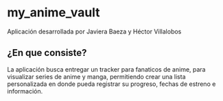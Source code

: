 # my_anime_vault
 Aplicación desarrollada por Javiera Baeza y Héctor Villalobos

 ## ¿En que consiste?

 La aplicación busca entregar un tracker para fanaticos de anime, para visualizar series de anime y manga, permitiendo crear una lista personalizada en donde pueda registrar su progreso, fechas de estreno e información.
